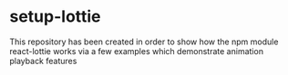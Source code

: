 # setup-lottie
This repository has been created in order to show how the npm module react-lottie works via a few examples which demonstrate animation playback features

